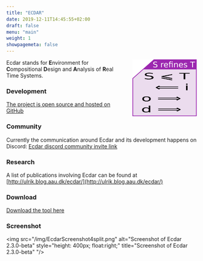 ```yaml
---
title: "ECDAR"
date: 2019-12-11T14:45:55+02:00
draft: false
menu: "main"
weight: 1
showpagemeta: false
---
```


<img src="/img/RefinementCheatFigure.png" alt="Figure showing the direction of implications following from S refining T" style="padding-left:20px; height: 150px; width:170px; float:right" title="Figure showing the direction of implications following from S refining T"/>

Ecdar stands for <strong>E</strong>nvironment for <strong>C</strong>ompositional <strong>D</strong>esign and <strong>A</strong>nalysis of <strong>R</strong>eal Time Systems.

### Development 
[The project is open source and hosted on GitHub](https://github.com/Ecdar/)

### Community 
Currently the communication around Ecdar and its development happens on Discord: 
[Ecdar discord community invite link](https://discord.gg/rKkUd9d36m)

### Research
A list of publications involving Ecdar can be found at [http://ulrik.blog.aau.dk/ecdar/](http://ulrik.blog.aau.dk/ecdar/)

### Download
[Download the tool here](/download)

### Screenshot

<img src="/img/EcdarScreenshot4split.png" alt="Screenshot of Ecdar 2.3.0-beta" style="height: 400px; float:right;" title="Screenshot of Ecdar 2.3.0-beta" "/>
